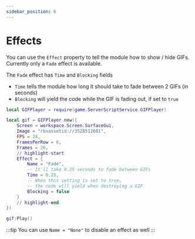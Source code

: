 ```yaml
---
sidebar_position: 6
---
```


# Effects

You can use the `Effect` property to tell the module how to show / hide GIFs. Currently only a `Fade` effect is available.

The `Fade` effect has `Time` and `Blocking` fields

-   `Time` tells the module how long it should take to fade between 2 GIFs (in seconds)
-   `Blocking` will yield the code while the GIF is fading out, if set to `true`

```lua
local GIFPlayer = require(game.ServerScriptService.GIFPlayer)

local gif = GIFPlayer.new({
	Screen = workspace.Screen.SurfaceGui,
	Image = "rbxassetid://3528512681",
	FPS = 24,
	FramesPerRow = 6,
	Frames = 26,
    // highlight-start
	Effect = {
		Name = "Fade",
		-- It'll take 0.25 seconds to fade between GIFs
		Time = 0.25,
		-- When this setting is set to true,
		-- the code will yield when destroying a GIF
		Blocking = false
	}
    // highlight-end
})

gif:Play()
```

:::tip
You can use `Name = "None"` to disable an effect as well
:::
